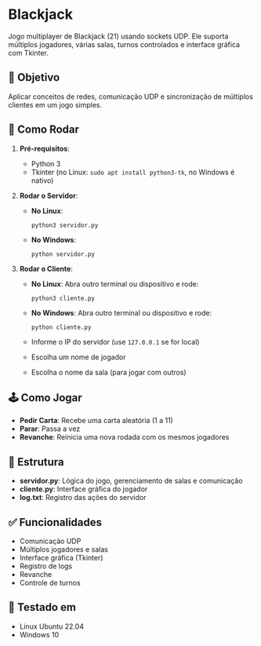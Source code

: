# Blackjack

Jogo multiplayer de Blackjack (21) usando sockets UDP. Ele suporta múltiplos jogadores, várias salas, turnos controlados e interface gráfica com Tkinter.

## 🎯 Objetivo

Aplicar conceitos de redes, comunicação UDP e sincronização de múltiplos clientes em um jogo simples.

## 🚀 Como Rodar

1. **Pré-requisitos**:
   - Python 3
   - Tkinter (no Linux: `sudo apt install python3-tk`, no Windows é nativo)

2. **Rodar o Servidor**:

   - **No Linux**:
     ```
     python3 servidor.py
     ```

   - **No Windows**:
     ```
     python servidor.py
     ```

3. **Rodar o Cliente**:

   - **No Linux**:
     Abra outro terminal ou dispositivo e rode:
     ```
     python3 cliente.py
     ```

   - **No Windows**:
     Abra outro terminal ou dispositivo e rode:
     ```
     python cliente.py
     ```

   - Informe o IP do servidor (use `127.0.0.1` se for local)
   - Escolha um nome de jogador
   - Escolha o nome da sala (para jogar com outros)

## 🕹️ Como Jogar

- **Pedir Carta**: Recebe uma carta aleatória (1 a 11)
- **Parar**: Passa a vez
- **Revanche**: Reinicia uma nova rodada com os mesmos jogadores

## 📁 Estrutura

- **servidor.py**: Lógica do jogo, gerenciamento de salas e comunicação
- **cliente.py**: Interface gráfica do jogador
- **log.txt**: Registro das ações do servidor

## ✅ Funcionalidades

- Comunicação UDP
- Múltiplos jogadores e salas
- Interface gráfica (Tkinter)
- Registro de logs
- Revanche
- Controle de turnos

## 🧪 Testado em

- Linux Ubuntu 22.04
- Windows 10
